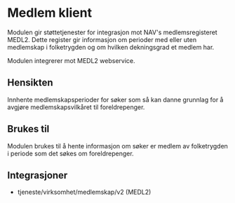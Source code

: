 # Medlem klient

Modulen gir støttetjenester for integrasjon mot NAV's medlemsregisteret MEDL2. Dette register gir informasjon
om perioder med eller uten medlemskap i folketrygden og om hvilken dekningsgrad et medlem har.

Modulen integrerer mot MEDL2 webservice.

## Hensikten

Innhente medlemskapsperioder for søker som så kan danne grunnlag for å avgjøre medlemskapsvilkåret
til foreldrepenger.

## Brukes til

Modulen brukes til å hente informasjon om søker er medlem av folketrygden
i periode som det søkes om foreldrepenger. 

## Integrasjoner
* tjeneste/virksomhet/medlemskap/v2 (MEDL2)
